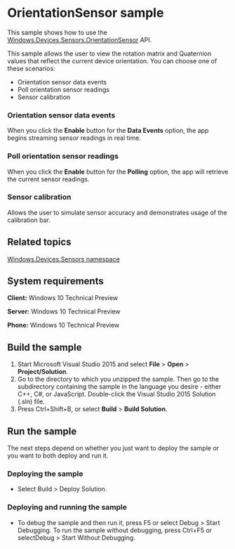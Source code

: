 # OrientationSensor sample

This sample shows how to use the [Windows.Devices.Sensors.OrientationSensor](http://msdn.microsoft.com/library/windows/apps/br206371) API.

This sample allows the user to view the rotation matrix and Quaternion values that reflect the current device orientation. You can choose one of these scenarios:

-   Orientation sensor data events
-   Poll orientation sensor readings
-   Sensor calibration

### Orientation sensor data events

When you click the **Enable** button for the **Data Events** option, the app begins streaming sensor readings in real time.

### Poll orientation sensor readings

When you click the **Enable** button for the **Polling** option, the app will retrieve the current sensor readings.

### Sensor calibration

Allows the user to simulate sensor accuracy and demonstrates usage of the calibration bar.

## Related topics

[Windows.Devices.Sensors namespace](http://msdn.microsoft.com/library/windows/apps/br206408)

## System requirements

**Client:** Windows 10 Technical Preview

**Server:** Windows 10 Technical Preview

**Phone:**  Windows 10 Technical Preview

## Build the sample

1. Start Microsoft Visual Studio 2015 and select **File** \> **Open** \> **Project/Solution**.
2. Go to the directory to which you unzipped the sample. Then go to the subdirectory containing the sample in the language you desire - either C++, C#, or JavaScript. Double-click the Visual Studio 2015 Solution (.sln) file. 
3. Press Ctrl+Shift+B, or select **Build** \> **Build Solution**. 

## Run the sample

The next steps depend on whether you just want to deploy the sample or you want to both deploy and run it.

### Deploying the sample

- Select Build > Deploy Solution. 

### Deploying and running the sample

- To debug the sample and then run it, press F5 or select Debug >  Start Debugging. To run the sample without debugging, press Ctrl+F5 or selectDebug > Start Without Debugging. 
